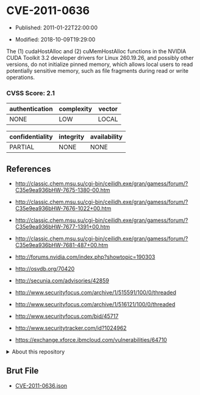 # CVE-2011-0636

- Published: 2011-01-22T22:00:00

- Modified: 2018-10-09T19:29:00

The (1) cudaHostAlloc and (2) cuMemHostAlloc functions in the NVIDIA CUDA Toolkit 3.2 developer drivers for Linux 260.19.26, and possibly other versions, do not initialize pinned memory, which allows local users to read potentially sensitive memory, such as file fragments during read or write operations.

### CVSS Score: **2.1**

| authentication | complexity | vector |
| --- | --- | --- |
| NONE | LOW | LOCAL |

| confidentiality | integrity | availability |
| --- | --- | --- |
| PARTIAL | NONE | NONE |

## References

* http://classic.chem.msu.su/cgi-bin/ceilidh.exe/gran/gamess/forum/?C35e9ea936bHW-7675-1380-00.htm

* http://classic.chem.msu.su/cgi-bin/ceilidh.exe/gran/gamess/forum/?C35e9ea936bHW-7676-1022+00.htm

* http://classic.chem.msu.su/cgi-bin/ceilidh.exe/gran/gamess/forum/?C35e9ea936bHW-7677-1391+00.htm

* http://classic.chem.msu.su/cgi-bin/ceilidh.exe/gran/gamess/forum/?C35e9ea936bHW-7681-487+00.htm

* http://forums.nvidia.com/index.php?showtopic=190303

* http://osvdb.org/70420

* http://secunia.com/advisories/42859

* http://www.securityfocus.com/archive/1/515591/100/0/threaded

* http://www.securityfocus.com/archive/1/516121/100/0/threaded

* http://www.securityfocus.com/bid/45717

* http://www.securitytracker.com/id?1024962

* https://exchange.xforce.ibmcloud.com/vulnerabilities/64710

<details>
<summary>About this repository</summary> 

  This repository is part of the project [Live Hack CVE](https://github.com/Live-Hack-CVE). Main website can be found [www.live-hack.org](https://www.live-hack.org) 
  
  Made by [Sn0wAlice](https://github.com/Sn0wAlice) for the people that care about security and need to have a feed of the latest CVEs. Hope you enjoy it, don't forget to star the repo and follow me on [Twitter](https://twitter.com/Sn0wAlice) and [Github](https://github.com/Sn0wAlice). And that is my [personnal website](https://www.alice-snow.me/)

  - [Home Page](https://github.com/Live-Hack-CVE)
  - [Framework](https://github.com/Live-Hack-CVE/cve-framework)
  - [CVE database](https://github.com/Live-Hack-CVE/full_database)
  - [Changelog](https://github.com/Live-Hack-CVE/Changelog)
</details>

## Brut File

* [CVE-2011-0636.json](https://raw.githubusercontent.com/Live-Hack-CVE/full_database/main/cves/2011/CVE-2011-0636.json)


